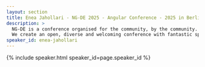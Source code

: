 ```yaml
---
layout: section
title: Enea Jahollari - NG-DE 2025 - Angular Conference - 2025 in Berlin
description: >
  NG-DE is a conference organised for the community, by the community.
  We create an open, diverse and welcoming conference with fantastic speakers and a warm and friendly environment. 
speaker_id: enea-jahollari
---
```


{% include speaker.html speaker_id=page.speaker_id %}
